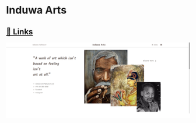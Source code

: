 
# Induwa Arts




##  [🔗 Links](https://induwaarts.netlify.app/)

![MasterHead](https://github.com/IsuruWickramasinghe/induwa-arts/blob/master/Untitled.png?raw=true)
